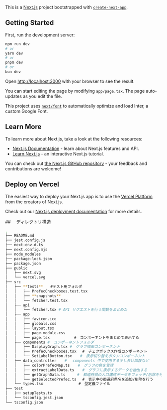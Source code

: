 This is a [Next.js](https://nextjs.org/) project bootstrapped with [`create-next-app`](https://github.com/vercel/next.js/tree/canary/packages/create-next-app).

## Getting Started

First, run the development server:

```bash
npm run dev
# or
yarn dev
# or
pnpm dev
# or
bun dev
```

Open [http://localhost:3000](http://localhost:3000) with your browser to see the result.

You can start editing the page by modifying `app/page.tsx`. The page auto-updates as you edit the file.

This project uses [`next/font`](https://nextjs.org/docs/basic-features/font-optimization) to automatically optimize and load Inter, a custom Google Font.

## Learn More

To learn more about Next.js, take a look at the following resources:

- [Next.js Documentation](https://nextjs.org/docs) - learn about Next.js features and API.
- [Learn Next.js](https://nextjs.org/learn) - an interactive Next.js tutorial.

You can check out [the Next.js GitHub repository](https://github.com/vercel/next.js/) - your feedback and contributions are welcome!

## Deploy on Vercel

The easiest way to deploy your Next.js app is to use the [Vercel Platform](https://vercel.com/new?utm_medium=default-template&filter=next.js&utm_source=create-next-app&utm_campaign=create-next-app-readme) from the creators of Next.js.

Check out our [Next.js deployment documentation](https://nextjs.org/docs/deployment) for more details.

##　 ディレクトリ構造

```bash
.
├── README.md
├── jest.config.js
├── next-env.d.ts
├── next.config.mjs
├── node_modules
├── package-lock.json
├── package.json
├── public
│   ├── next.svg
│   └── vercel.svg
├── src
│   ├── **tests**　　#テスト用フォルダ
│   │   ├── PrefecCheckboxes.test.tsx
│   │   ├── **snapshots**
│   │   └── fetcher.test.tsx
│   ├── api
│   │   └── fetcher.tsx # API リクエストを行う関数をまとめた
│   ├── app
│   │   ├── favicon.ico
│   │   ├── globals.css
│   │   ├── layout.tsx
│   │   ├── page.module.css
│   │   └── page.tsx 　　　　　　#　コンポーネントをまとめて表示する
│   ├── components #　コンポーネントフォルダ
│   │   ├── DisplayGraph.tsx #　グラフ描画コンポーネント
│   │   ├── PrefecCheckboxes.tsx 　#　チェクボックス作成コンポーネント
│   │   └── SetLabelButton.tsx 　 #　表示切り替えボタンコンポーネント
│   ├── data_controller 　 #　 components 中で使用する少し長い関数など
│   │   ├── colorPrefecMap.ts 　 #　グラフの色を管理
│   │   ├── extractLabelData.ts 　 #　グラフに表示するデータを抽出する
│   │   ├── getGraphData.ts 　　 #　都道府県の人口構成データをフェッチ/削除を行う
│   │   └── getSelectedPrefec.ts 　#　表示中の都道府県名を追加/削除を行う
│   └── types.tsx 　　　　　　　　　#　型定義ファイル
├── test
│   ├── setupTests.ts
│   └── tsconfig.jest.json
└── tsconfig.json
```
